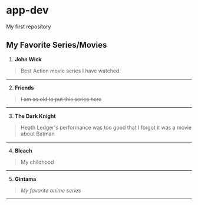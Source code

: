 # app-dev
My first repository

## My Favorite Series/Movies

1. **John Wick**
>Best Action movie series I have watched.

---

2. **Friends**
>  ~~I am so old to put this series here~~

---

3. **The Dark Knight**
> Heath Ledger's performance was too good that I forgot it was a movie about Batman

---

4. **Bleach**
>My childhood

---

5. **Gintama**
>*My favorite anime series*

---

